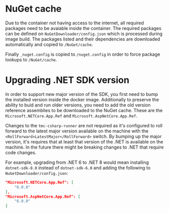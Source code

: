 # NuGet cache
Due to the container not having access to the internet, all required packages need to be avaiable inside the container. The required packages can be defined on `NuGetDownloader/config.json` which is processed during image build. The packages listed and their dependencies are downloaded automatically and copied to `/NuGet/cache`.

Finally `_nuget.config` is copied to `/nuget.config` in order to force package lookups to `/NuGet/cache`.

# Upgrading .NET SDK version
In order to support new major version of the SDK, you first need to bump the installed version inside the docker image. Additionally to preserve the ability to buid and run older versions, you need to add the old version reference assemblies to be downloaded to the NuGet cache. These are the `Microsoft.NETCore.App.Ref` and `Microsoft.AspNetCore.App.Ref`.

Changes to the `tmc-csharp-runner` are not required as it's configured to roll forward to the latest major version available on the machine with the `<RollForward>LatestMajor</RollForward>` switch. By bumping up the major version, it's requires that at least that version of the .NET is available on the machine. In the future there might be breaking changes to .NET that require code changes.

For example, upgrading from .NET 6 to .NET 8 would mean installing `dotnet-sdk-8.0` instead of `dotnet-sdk-6.0` and adding the following to `NuGetDownloader/config.json`:
```json
"Microsoft.NETCore.App.Ref": [
	"6.0.0"
],
"Microsoft.AspNetCore.App.Ref": [
	"6.0.0"
]
```